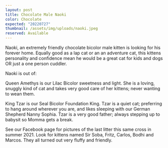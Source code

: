 ```yaml
---
layout: post
title: Chocolate Male Naoki
color: Chocolate
expected: "20220727"
thumbnail: /assets/img/uploads/naoki.jpeg
reserved: Available
---
```

Naoki, an extremely friendly chocolate bicolor male kitten is looking for his forever home. Equally good as a lap cat or an an adventure cat, this kittens personality and confidence mean he would be a great cat for kids and dogs OR just a one person cuddler. 

N﻿aoki is out of: 

Queen Amethys is our Lilac Bicolor sweetness and light. She is a loving, snuggly kind of cat and takes very good care of her kittens; never wanting to wean them. 



King Tzar is our Seal Bicolor Foundation King. Tzar is a quiet cat; preferring to hang around wherever you are, and likes sleeping with our German Shepherd Nanny Sophia. Tzar is a very good father; always stepping up to babysit so Momma gets a break. 

See our Facebook page for pictures of the last litter this same cross in summer 2021. Look for kittens named Sir Soba, Fritz, Carlos, Bodhi and Marcos. They all turned out very fluffy and friendly.